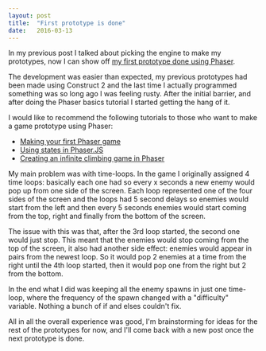 ```yaml
---
layout: post
title:  "First prototype is done"
date:   2016-03-13
---
```



<span class="dropcap">I</span>n my previous post I talked about picking the engine to make my prototypes, now I can show off <a href="http://gamejolt.com/games/dodge-me/133083">my first prototype done using Phaser</a>.

The development was easier than expected, my previous prototypes had been made using Construct 2 and the last time I actually programmed something was so long ago I was feeling rusty. After the initial barrier, and after doing the Phaser basics tutorial I started getting the hang of it.

I would like to recommend the following tutorials to those who want to make a game prototype using Phaser:

* <a href="http://phaser.io/tutorials/making-your-first-phaser-game">Making your first Phaser game</a>
* <a href="http://perplexingtech.weebly.com/game-dev-blog/using-states-in-phaserjs-javascript-game-developement">Using states in Phaser.JS</a>
* <a href="http://www.joshmorony.com/how-to-create-an-infinite-climbing-game-in-phaser/">Creating an infinite climbing game in Phaser </a>

My main problem was with time-loops. In the game I originally assigned 4 time loops: basically each one had so every x seconds a new enemy would pop up from one side of the screen. Each loop represented one of the four sides of the screen and the loops had 5 second delays so enemies would start from the left and then every 5 seconds enemies would start coming from the top, right and finally from the bottom of the screen.

The issue with this was that, after the 3rd loop started, the second one would just stop. This meant that the enemies would stop coming from the top of the screen, it also had another side effect: enemies would appear in pairs from the newest loop. So it would pop 2 enemies at a time from the right until the 4th loop started, then it would pop one from the right but 2 from the bottom.

In the end what I did was keeping all the enemy spawns in just one time-loop, where the frequency of the spawn changed with a "difficulty" variable. Nothing a bunch of if and elses couldn't fix.

All in all the overall experience was good, I'm brainstorming for ideas for the rest of the prototypes for now, and I'll come back with a new post once the next prototype is done.